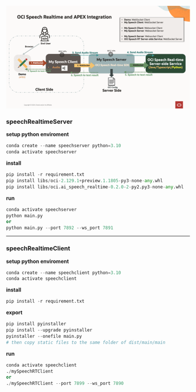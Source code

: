 ![alt text](images/01.png)

### speechRealtimeServer
  
**setup python enviroment**
```python
conda create --name speechserver python=3.10
conda activate speechserver
```

**install**
```python
pip install -r requirement.txt
pip install libs/oci-2.129.1+preview.1.1805-py3-none-any.whl
pip install libs/oci.ai_speech_realtime-0.2.0-2-py2.py3-none-any.whl
```

**run**
```python
conda activate speechserver
python main.py
or
python main.py --port 7892 --ws_port 7891
```

----
### speechRealtimeClient

**setup python enviroment**
```python
conda create --name speechclient python=3.10
conda activate speechclient
```

**install**
```python
pip install -r requirement.txt
```

**export**
```python
pip install pyinstaller
pip install --upgrade pyinstaller
pyinstaller --onefile main.py
# then copy static files to the same folder of dist/main/main
```

**run**
```python
conda activate speechclient
./mySpeechRTClient
or
./mySpeechRTClient --port 7899 --ws_port 7890
```
